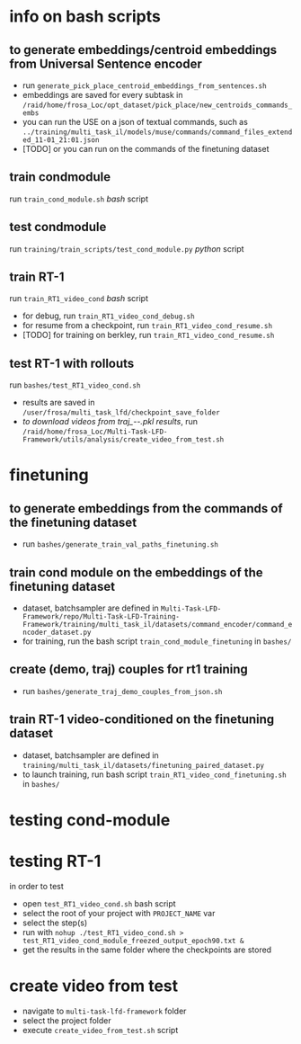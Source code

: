 # info on bash scripts

## to generate embeddings/centroid embeddings from Universal Sentence encoder

* run `generate_pick_place_centroid_embeddings_from_sentences.sh`
* embeddings are saved for every subtask in `/raid/home/frosa_Loc/opt_dataset/pick_place/new_centroids_commands_embs`
* you can run the USE on a json of textual commands, such as `../training/multi_task_il/models/muse/commands/command_files_extended_11-01_21:01.json`
* [TODO] or you can run on the commands of the finetuning dataset

## train condmodule
run `train_cond_module.sh` *bash* script

## test condmodule
run `training/train_scripts/test_cond_module.py` *python* script

## train RT-1
run `train_RT1_video_cond` *bash* script
* for debug, run `train_RT1_video_cond_debug.sh`
* for resume from a checkpoint, run `train_RT1_video_cond_resume.sh`
* [TODO] for training on berkley, run `train_RT1_video_cond_resume.sh`

## test RT-1 with rollouts
run `bashes/test_RT1_video_cond.sh`
* results are saved in `/user/frosa/multi_task_lfd/checkpoint_save_folder`
* *to download videos from traj_--.pkl results*, run `/raid/home/frosa_Loc/Multi-Task-LFD-Framework/utils/analysis/create_video_from_test.sh`



# finetuning

## to generate embeddings from the commands of the finetuning dataset
* run `bashes/generate_train_val_paths_finetuning.sh`

## train cond module on the embeddings of the finetuning dataset
* dataset, batchsampler are defined in `Multi-Task-LFD-Framework/repo/Multi-Task-LFD-Training-Framework/training/multi_task_il/datasets/command_encoder/command_encoder_dataset.py`
* for training, run the bash script `train_cond_module_finetuning` in `bashes/` 

## create (demo, traj) couples for rt1 training
* run `bashes/generate_traj_demo_couples_from_json.sh`

## train RT-1 video-conditioned on the finetuning dataset
* dataset, batchsampler are defined in `training/multi_task_il/datasets/finetuning_paired_dataset.py`
* to launch training, run bash script `train_RT1_video_cond_finetuning.sh` in `bashes/`


# testing cond-module


# testing RT-1
in order to test

* open `test_RT1_video_cond.sh` bash script
* select the root of your project with `PROJECT_NAME` var
* select the step(s)
* run with `nohup ./test_RT1_video_cond.sh > test_RT1_video_cond_module_freezed_output_epoch90.txt &`
* get the results in the same folder where the checkpoints are stored

# create video from test

* navigate to `multi-task-lfd-framework` folder
* select the project folder
* execute `create_video_from_test.sh` script

